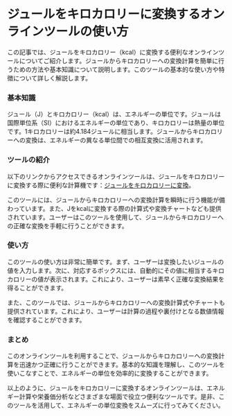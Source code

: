 ジュールをキロカロリーに変換するオンラインツールの使い方
============================

この記事では、ジュールをキロカロリー（kcal）に変換する便利なオンラインツールについてご紹介します。ジュールからキロカロリーへの変換計算を簡単に行うための方法や基本知識について説明します。このツールの基本的な使い方や特徴について詳しく解説します。

### 基本知識

ジュール（J）とキロカロリー（kcal）は、エネルギーの単位です。ジュールは国際単位系（SI）におけるエネルギーの単位であり、キロカロリーは熱量の単位です。1キロカロリーは約4.184ジュールに相当します。ジュールからキロカロリーへの変換は、エネルギーの異なる単位間での相互変換に活用されます。

### ツールの紹介

以下のリンクからアクセスできるオンラインツールは、ジュールをキロカロリーに変換する際に便利な計算機です：[ジュールをキロカロリーに変換](https://www.onlinecalculatorsfree.com/ja/convert/joules-to-kilocalories.html)。

このツールには、ジュールからキロカロリーへの変換計算を瞬時に行う機能が備わっています。また、Jをkcalに変換する際の計算式や変換チャートなども提供されています。ユーザーはこのツールを使用して、ジュールからキロカロリーへの正確な変換を手軽に行うことができます。

### 使い方

このツールの使い方は非常に簡単です。まず、ユーザーは変換したいジュールの値を入力します。次に、対応するボックスには、自動的にその値に相当するキロカロリーの値が表示されます。これにより、ユーザーは素早く正確な変換結果を得ることができます。

また、このツールでは、ジュールからキロカロリーへの変換計算式やチャートも提供されています。これにより、ユーザーは計算の過程や裏付けとなる数値情報を確認することができます。

### まとめ

このオンラインツールを利用することで、ジュールからキロカロリーへの変換計算を迅速かつ正確に行うことができます。基本的な知識を理解し、このツールを使いこなすことで、エネルギーの単位を効率的に変換することができます。

以上のように、ジュールをキロカロリーに変換するオンラインツールは、エネルギー計算や栄養価分析などさまざまな場面で役立つ便利なツールです。是非、このツールを活用して、エネルギーの単位変換をスムーズに行ってみてください。